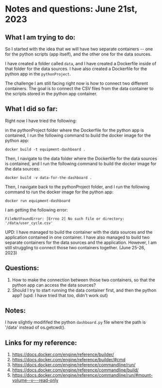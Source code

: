# Notes and questions: June 21st, 2023

## What I am trying to do:

So I started with the idea that we will have two separate containers -- one for the python scripts (app itself), and the other one for the data sources.

I have created a folder called `data`, and I have created a Dockerfile inside of that folder for the data sources. I have also created a Dockerfile for the python app in the `pythonProject`.

The challenge I am still facing right now is how to connect two different containers. The goal is to connect the CSV files from the data container to the scripts stored in the python app container.


## What I did so far:

Right now I have tried the following: 

in the pythonProject folder where the Dockerfile for the python app is contained, I run the following command to build the docker image for the python app:

```
docker build -t equipment-dashboard .
```

Then, I navigate to the data folder where the Dockerfile for the data sources is contained, and I run the following command to build the docker image for the data sources:

```
docker build -v data-for-the-dashboard .
```

Then, I navigate back to the pythonProject folder, and I run the following command to run the docker image for the python app:

```
docker run equipment-dashboard
```

I am getting the following error:

```
FileNotFoundError: [Errno 2] No such file or directory: '/data/user_cycle.csv'
```

UPD: I have managed to build the container with the data sources and the application contained in one container. I have also managed to build two separate containers for the data sources and the application. However, I am still struggling to connect those two containers together. (June 25-26, 2023)

## Questions:

1. How to make the connection between those two containers, so that the python app can access the data sources?
2. Should I try to start running the data container first, and then the python app? (upd: I have tried that too, didn't work out)

## Notes:

I have slightly modififed the python `dashboard.py` file where the path is '/data' instead of os.getcwd().

## Links for my reference:

1. https://docs.docker.com/engine/reference/builder/
2. https://docs.docker.com/engine/reference/builder/#cmd
3. https://docs.docker.com/engine/reference/commandline/run/
4. https://docs.docker.com/engine/reference/commandline/build/
5. https://docs.docker.com/engine/reference/commandline/run/#mount-volume--v---read-only